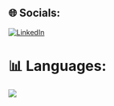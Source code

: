 ## 🌐 Socials:
[![LinkedIn](https://img.shields.io/badge/LinkedIn-%230077B5.svg?logo=linkedin&logoColor=white)](https://linkedin.com/in/zahra-rafiei-8858b8244) 
# 📊 Languages:
![](https://github-readme-stats.vercel.app/api/top-langs/?username=melodiw82&theme=dracula&hide_border=false&include_all_commits=true&count_private=false&layout=compact)

